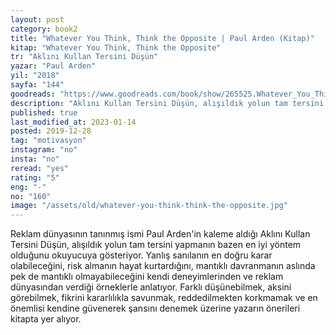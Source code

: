 ```yaml
---
layout: post  
category: book2  
title: "Whatever You Think, Think the Opposite | Paul Arden (Kitap)"
kitap: "Whatever You Think, Think the Opposite"  
tr: "Aklını Kullan Tersini Düşün"  
yazar: "Paul Arden"  
yil: "2018"  
sayfa: "144"  
goodreads: "https://www.goodreads.com/book/show/265525.Whatever_You_Think_Think_the_Opposite"
description: "Aklını Kullan Tersini Düşün, alışıldık yolun tam tersini yapmanın bazen en iyi yöntem olduğunu okuyucuya gösteriyor."
published: true
last_modified_at: 2023-01-14
posted: 2019-12-28
tag: "motivasyon"
instagram: "no"
insta: "no"
reread: "yes"
rating: "5"
eng: "-"
no: "160"
image: "/assets/old/whatever-you-think-think-the-opposite.jpg"
---
```


Reklam dünyasının tanınmış ismi Paul Arden'in kaleme aldığı Aklını Kullan Tersini Düşün, alışıldık yolun tam tersini yapmanın bazen en iyi yöntem olduğunu okuyucuya gösteriyor. Yanlış sanılanın en doğru karar olabileceğini, risk almanın hayat kurtardığını, mantıklı davranmanın aslında pek de mantıklı olmayabileceğini kendi deneyimlerinden ve reklam dünyasından verdiği örneklerle anlatıyor. Farklı düşünebilmek, aksini görebilmek, fikrini kararlılıkla savunmak, reddedilmekten korkmamak ve en önemlisi kendine güvenerek şansını denemek üzerine yazarın önerileri kitapta yer alıyor.  
